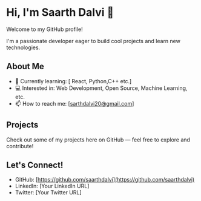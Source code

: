 # Hi, I'm Saarth Dalvi 👋

Welcome to my GitHub profile!  

I'm a passionate developer eager to build cool projects and learn new technologies.

## About Me

- 🌱 Currently learning: [ React, Python,C++ etc.]
- 💻 Interested in: Web Development, Open Source, Machine Learning, etc.
- 📫 How to reach me: [sarthdalvi20@gmail.com]

## Projects

Check out some of my projects here on GitHub — feel free to explore and contribute!

## Let's Connect!

- GitHub: [https://github.com/saarthdalvi](https://github.com/saarthdalvi)  
- LinkedIn: [Your LinkedIn URL]  
- Twitter: [Your Twitter URL]
